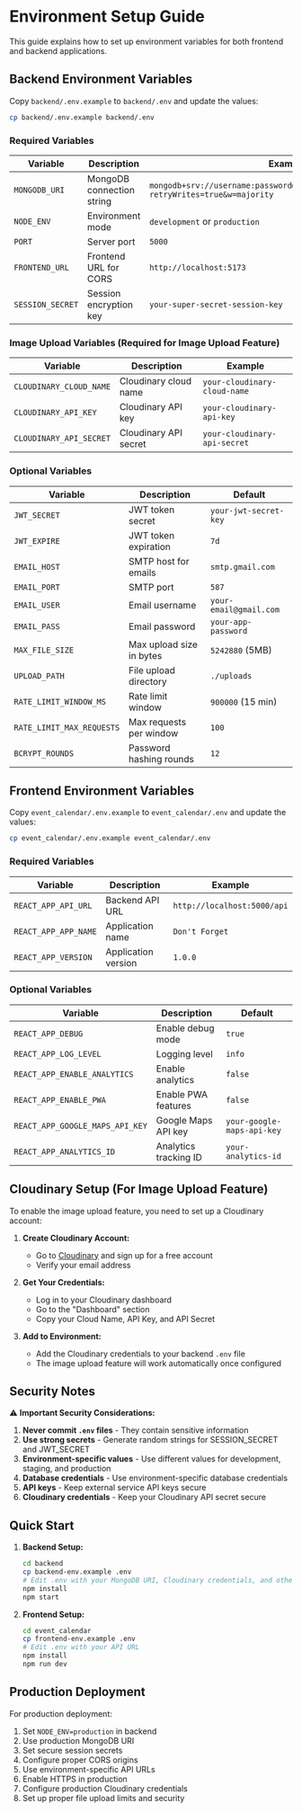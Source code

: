 # Environment Setup Guide

This guide explains how to set up environment variables for both frontend and backend applications.

## Backend Environment Variables

Copy `backend/.env.example` to `backend/.env` and update the values:

```bash
cp backend/.env.example backend/.env
```

### Required Variables

| Variable | Description | Example |
|----------|-------------|---------|
| `MONGODB_URI` | MongoDB connection string | `mongodb+srv://username:password@cluster0.xxxxx.mongodb.net/?retryWrites=true&w=majority` |
| `NODE_ENV` | Environment mode | `development` or `production` |
| `PORT` | Server port | `5000` |
| `FRONTEND_URL` | Frontend URL for CORS | `http://localhost:5173` |
| `SESSION_SECRET` | Session encryption key | `your-super-secret-session-key` |

### Image Upload Variables (Required for Image Upload Feature)

| Variable | Description | Example |
|----------|-------------|---------|
| `CLOUDINARY_CLOUD_NAME` | Cloudinary cloud name | `your-cloudinary-cloud-name` |
| `CLOUDINARY_API_KEY` | Cloudinary API key | `your-cloudinary-api-key` |
| `CLOUDINARY_API_SECRET` | Cloudinary API secret | `your-cloudinary-api-secret` |

### Optional Variables

| Variable | Description | Default |
|----------|-------------|---------|
| `JWT_SECRET` | JWT token secret | `your-jwt-secret-key` |
| `JWT_EXPIRE` | JWT token expiration | `7d` |
| `EMAIL_HOST` | SMTP host for emails | `smtp.gmail.com` |
| `EMAIL_PORT` | SMTP port | `587` |
| `EMAIL_USER` | Email username | `your-email@gmail.com` |
| `EMAIL_PASS` | Email password | `your-app-password` |
| `MAX_FILE_SIZE` | Max upload size in bytes | `5242880` (5MB) |
| `UPLOAD_PATH` | File upload directory | `./uploads` |
| `RATE_LIMIT_WINDOW_MS` | Rate limit window | `900000` (15 min) |
| `RATE_LIMIT_MAX_REQUESTS` | Max requests per window | `100` |
| `BCRYPT_ROUNDS` | Password hashing rounds | `12` |

## Frontend Environment Variables

Copy `event_calendar/.env.example` to `event_calendar/.env` and update the values:

```bash
cp event_calendar/.env.example event_calendar/.env
```

### Required Variables

| Variable | Description | Example |
|----------|-------------|---------|
| `REACT_APP_API_URL` | Backend API URL | `http://localhost:5000/api` |
| `REACT_APP_APP_NAME` | Application name | `Don't Forget` |
| `REACT_APP_VERSION` | Application version | `1.0.0` |

### Optional Variables

| Variable | Description | Default |
|----------|-------------|---------|
| `REACT_APP_DEBUG` | Enable debug mode | `true` |
| `REACT_APP_LOG_LEVEL` | Logging level | `info` |
| `REACT_APP_ENABLE_ANALYTICS` | Enable analytics | `false` |
| `REACT_APP_ENABLE_PWA` | Enable PWA features | `false` |
| `REACT_APP_GOOGLE_MAPS_API_KEY` | Google Maps API key | `your-google-maps-api-key` |
| `REACT_APP_ANALYTICS_ID` | Analytics tracking ID | `your-analytics-id` |

## Cloudinary Setup (For Image Upload Feature)

To enable the image upload feature, you need to set up a Cloudinary account:

1. **Create Cloudinary Account:**
   - Go to [Cloudinary](https://cloudinary.com) and sign up for a free account
   - Verify your email address

2. **Get Your Credentials:**
   - Log in to your Cloudinary dashboard
   - Go to the "Dashboard" section
   - Copy your Cloud Name, API Key, and API Secret

3. **Add to Environment:**
   - Add the Cloudinary credentials to your backend `.env` file
   - The image upload feature will work automatically once configured

## Security Notes

⚠️ **Important Security Considerations:**

1. **Never commit `.env` files** - They contain sensitive information
2. **Use strong secrets** - Generate random strings for SESSION_SECRET and JWT_SECRET
3. **Environment-specific values** - Use different values for development, staging, and production
4. **Database credentials** - Use environment-specific database credentials
5. **API keys** - Keep external service API keys secure
6. **Cloudinary credentials** - Keep your Cloudinary API secret secure

## Quick Start

1. **Backend Setup:**
   ```bash
   cd backend
   cp backend-env.example .env
   # Edit .env with your MongoDB URI, Cloudinary credentials, and other values
   npm install
   npm start
   ```

2. **Frontend Setup:**
   ```bash
   cd event_calendar
   cp frontend-env.example .env
   # Edit .env with your API URL
   npm install
   npm run dev
   ```

## Production Deployment

For production deployment:

1. Set `NODE_ENV=production` in backend
2. Use production MongoDB URI
3. Set secure session secrets
4. Configure proper CORS origins
5. Use environment-specific API URLs
6. Enable HTTPS in production
7. Configure production Cloudinary credentials
8. Set up proper file upload limits and security
